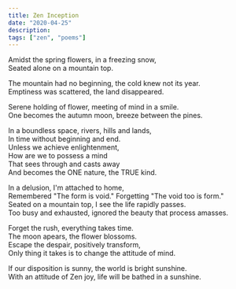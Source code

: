 ```yaml
---
title: Zen Inception
date: "2020-04-25"
description:
tags: ["zen", "poems"]
---
```


Amidst the spring flowers, in a freezing snow, </br>
Seated alone on a mountain top.</br>

The mountain had no beginning, the cold knew not its year.</br>
Emptiness was scattered, the land disappeared.</br>

Serene holding of flower, meeting of mind in a smile.</br>
One becomes the autumn moon, breeze between the pines.</br>

In a boundless space, rivers, hills and lands,</br>
In time without beginning and end.</br>
Unless we achieve enlightenment,</br>
How are we to possess a mind</br>
That sees through and casts away</br>
And becomes the ONE nature, the TRUE kind.</br>

In a delusion, I'm attached to home,</br>
Remembered "The form is void." Forgetting "The void too is form."</br>
Seated on a mountain top, I see the life rapidly passes.</br>
Too busy and exhausted, ignored the beauty that process amasses.</br>

Forget the rush, everything takes time.</br>
The moon apears, the flower blossoms.</br>
Escape the despair, positively transform,</br>
Only thing it takes is to change the attitude of mind.</br>

If our disposition is sunny, the world is bright sunshine.</br>
With an attitude of Zen joy, life will be bathed in a sunshine.</br>
